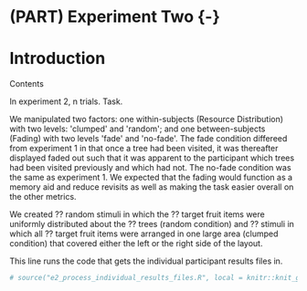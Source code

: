 # (PART) Experiment Two {-}

# Introduction

Contents

In experiment 2, n trials. Task.

We manipulated two factors: one within-subjects (Resource Distribution) with two levels: 'clumped' and 'random'; and one between-subjects (Fading) with two levels 'fade' and 'no-fade'. The fade condition differeed from experiment 1 in that once a tree had been visited, it was thereafter displayed faded out such that it was apparent to the participant which trees had been visited previously and which had not. The no-fade condition was the same as experiment 1. We expected that the fading would function as a memory aid and reduce revisits as well as making the task easier overall on the other metrics.

We created ?? random stimuli in which the ?? target fruit items were uniformly distributed about the ?? trees (random condition) and ?? stimuli in which all ?? target fruit items were arranged in one large area (clumped condition) that covered either the left or the right side of the layout.



This line runs the code that gets the individual participant results files in.


```r
# source("e2_process_individual_results_files.R", local = knitr::knit_global())
```

